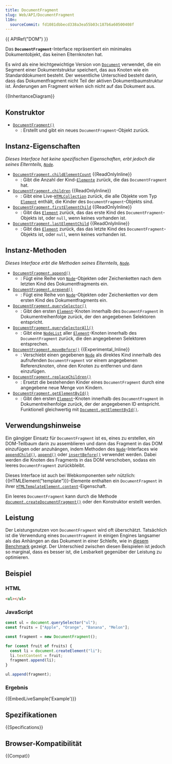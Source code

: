 ```yaml
---
title: DocumentFragment
slug: Web/API/DocumentFragment
l10n:
  sourceCommit: fd1081dbbecd338a3ea55b03c187b6a60500408f
---
```


{{ APIRef("DOM") }}

Das **`DocumentFragment`**-Interface repräsentiert ein minimales Dokumentobjekt, das keinen Elternknoten hat.

Es wird als eine leichtgewichtige Version von [`Document`](/de/docs/Web/API/Document) verwendet, die ein Segment einer Dokumentstruktur speichert, das aus Knoten wie ein Standarddokument besteht. Der wesentliche Unterschied besteht darin, dass das Dokumentfragment nicht Teil der aktiven Dokumentbaumstruktur ist. Änderungen am Fragment wirken sich nicht auf das Dokument aus.

{{InheritanceDiagram}}

## Konstruktor

- [`DocumentFragment()`](/de/docs/Web/API/DocumentFragment/DocumentFragment)
  - : Erstellt und gibt ein neues `DocumentFragment`-Objekt zurück.

## Instanz-Eigenschaften

_Dieses Interface hat keine spezifischen Eigenschaften, erbt jedoch die seines Elternteils, [`Node`](/de/docs/Web/API/Node)._

- [`DocumentFragment.childElementCount`](/de/docs/Web/API/DocumentFragment/childElementCount) {{ReadOnlyInline}}
  - : Gibt die Anzahl der Kind-[`Elemente`](/de/docs/Web/API/Element) zurück, die das `DocumentFragment` hat.
- [`DocumentFragment.children`](/de/docs/Web/API/DocumentFragment/children) {{ReadOnlyInline}}
  - : Gibt eine Live-[`HTMLCollection`](/de/docs/Web/API/HTMLCollection) zurück, die alle Objekte vom Typ [`Element`](/de/docs/Web/API/Element) enthält, die Kinder des `DocumentFragment`-Objekts sind.
- [`DocumentFragment.firstElementChild`](/de/docs/Web/API/DocumentFragment/firstElementChild) {{ReadOnlyInline}}
  - : Gibt das [`Element`](/de/docs/Web/API/Element) zurück, das das erste Kind des `DocumentFragment`-Objekts ist, oder `null`, wenn keines vorhanden ist.
- [`DocumentFragment.lastElementChild`](/de/docs/Web/API/DocumentFragment/lastElementChild) {{ReadOnlyInline}}
  - : Gibt das [`Element`](/de/docs/Web/API/Element) zurück, das das letzte Kind des `DocumentFragment`-Objekts ist, oder `null`, wenn keines vorhanden ist.

## Instanz-Methoden

_Dieses Interface erbt die Methoden seines Elternteils, [`Node`](/de/docs/Web/API/Node)._

- [`DocumentFragment.append()`](/de/docs/Web/API/DocumentFragment/append)
  - : Fügt eine Reihe von [`Node`](/de/docs/Web/API/Node)-Objekten oder Zeichenketten nach dem letzten Kind des Dokumentfragments ein.
- [`DocumentFragment.prepend()`](/de/docs/Web/API/DocumentFragment/prepend)
  - : Fügt eine Reihe von [`Node`](/de/docs/Web/API/Node)-Objekten oder Zeichenketten vor dem ersten Kind des Dokumentfragments ein.
- [`DocumentFragment.querySelector()`](/de/docs/Web/API/DocumentFragment/querySelector)
  - : Gibt den ersten [`Element`](/de/docs/Web/API/Element)-Knoten innerhalb des `DocumentFragment` in Dokumentreihenfolge zurück, der den angegebenen Selektoren entspricht.
- [`DocumentFragment.querySelectorAll()`](/de/docs/Web/API/DocumentFragment/querySelectorAll)
  - : Gibt eine [`NodeList`](/de/docs/Web/API/NodeList) aller [`Element`](/de/docs/Web/API/Element)-Knoten innerhalb des `DocumentFragment` zurück, die den angegebenen Selektoren entsprechen.
- [`DocumentFragment.moveBefore()`](/de/docs/Web/API/DocumentFragment/moveBefore) {{Experimental_Inline}}
  - : Verschiebt einen gegebenen [`Node`](/de/docs/Web/API/Node) als direktes Kind innerhalb des aufrufenden `DocumentFragment` vor einem angegebenen Referenzknoten, ohne den Knoten zu entfernen und dann einzufügen.
- [`DocumentFragment.replaceChildren()`](/de/docs/Web/API/DocumentFragment/replaceChildren)
  - : Ersetzt die bestehenden Kinder eines `DocumentFragment` durch eine angegebene neue Menge von Kindern.
- [`DocumentFragment.getElementById()`](/de/docs/Web/API/DocumentFragment/getElementById)
  - : Gibt den ersten [`Element`](/de/docs/Web/API/Element)-Knoten innerhalb des `DocumentFragment` in Dokumentreihenfolge zurück, der der angegebenen ID entspricht. Funktionell gleichwertig mit [`Document.getElementById()`](/de/docs/Web/API/Document/getElementById).

## Verwendungshinweise

Ein gängiger Einsatz für `DocumentFragment` ist es, eines zu erstellen, ein DOM-Teilbaum darin zu assemblieren und dann das Fragment in das DOM einzufügen oder anzuhängen, indem Methoden des [`Node`](/de/docs/Web/API/Node)-Interfaces wie [`appendChild()`](/de/docs/Web/API/Node/appendChild), [`append()`](/de/docs/Web/API/Element/append) oder [`insertBefore()`](/de/docs/Web/API/Node/insertBefore) verwendet werden. Dabei werden die Knoten des Fragments in das DOM verschoben, sodass ein leeres `DocumentFragment` zurückbleibt.

Dieses Interface ist auch bei Webkomponenten sehr nützlich: {{HTMLElement("template")}}-Elemente enthalten ein `DocumentFragment` in ihrer [`HTMLTemplateElement.content`](/de/docs/Web/API/HTMLTemplateElement/content)-Eigenschaft.

Ein leeres `DocumentFragment` kann durch die Methode [`document.createDocumentFragment()`](/de/docs/Web/API/Document/createDocumentFragment) oder den Konstruktor erstellt werden.

## Leistung

Der Leistungsnutzen von `DocumentFragment` wird oft überschätzt. Tatsächlich ist die Verwendung eines `DocumentFragment` in einigen Engines langsamer als das Anhängen an das Dokument in einer Schleife, wie in [diesem Benchmark](https://jsbench.me/02l63eic9j/1) gezeigt. Der Unterschied zwischen diesen Beispielen ist jedoch so marginal, dass es besser ist, die Lesbarkeit gegenüber der Leistung zu optimieren.

## Beispiel

### HTML

```html
<ul></ul>
```

### JavaScript

```js
const ul = document.querySelector("ul");
const fruits = ["Apple", "Orange", "Banana", "Melon"];

const fragment = new DocumentFragment();

for (const fruit of fruits) {
  const li = document.createElement("li");
  li.textContent = fruit;
  fragment.append(li);
}

ul.append(fragment);
```

### Ergebnis

{{EmbedLiveSample('Example')}}

## Spezifikationen

{{Specifications}}

## Browser-Kompatibilität

{{Compat}}
